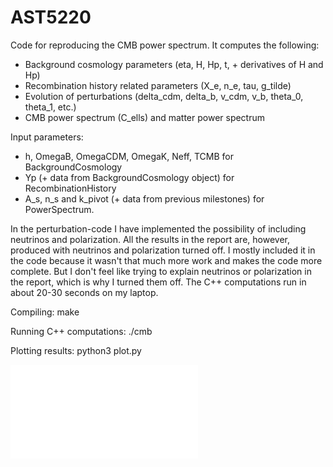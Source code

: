 # AST5220

Code for reproducing the CMB power spectrum. It computes the following:

  - Background cosmology parameters (eta, H, Hp, t, + derivatives of H and Hp)
  - Recombination history related parameters (X_e, n_e, tau, g_tilde)
  - Evolution of perturbations (delta_cdm, delta_b, v_cdm, v_b, theta_0, theta_1, etc.)
  - CMB power spectrum (C_ells) and matter power spectrum

Input parameters:
  - h, OmegaB, OmegaCDM, OmegaK, Neff, TCMB for BackgroundCosmology
  - Yp (+ data from BackgroundCosmology object) for RecombinationHistory
  - A_s, n_s and k_pivot (+ data from previous milestones) for PowerSpectrum.

In the perturbation-code I have implemented the possibility of including neutrinos and polarization. All the results in the report are, however, produced with neutrinos and polarization turned off. I mostly included it in the code because it wasn't that much more work and makes the code more complete. But I don't feel like trying to explain
neutrinos or polarization in the report, which is why I turned them off. The C++ computations run in about 20-30 seconds
on my laptop.

Compiling:
make

Running C++ computations:
./cmb

Plotting results:
python3 plot.py

![plot](./images/cmb_map.pdf)
